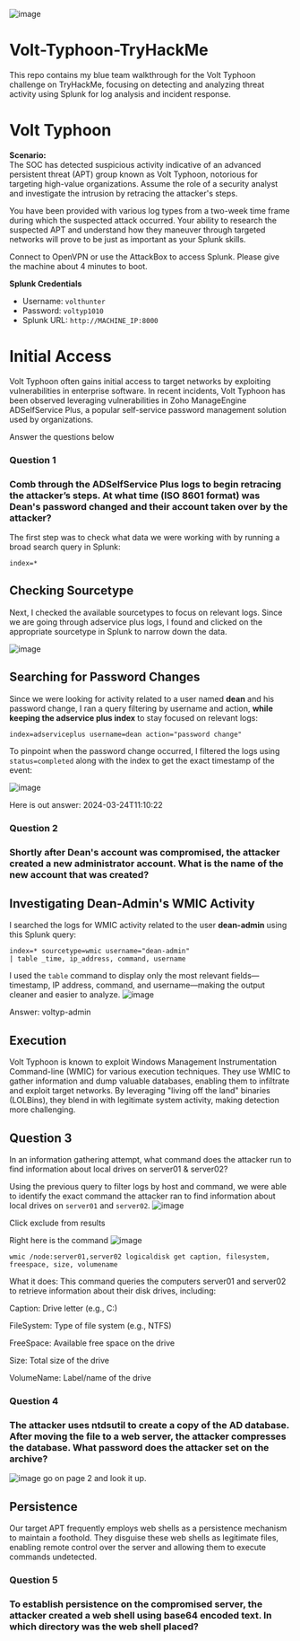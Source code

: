 ![image](https://github.com/user-attachments/assets/785d3ba5-cd52-409c-9828-074f46eebf47)


# Volt-Typhoon-TryHackMe 


This repo contains my blue team walkthrough for the Volt Typhoon challenge on TryHackMe, focusing on detecting and analyzing threat activity using Splunk for log analysis and incident response.



# Volt Typhoon

**Scenario:**  
The SOC has detected suspicious activity indicative of an advanced persistent threat (APT) group known as Volt Typhoon, notorious for targeting high-value organizations. Assume the role of a security analyst and investigate the intrusion by retracing the attacker's steps.

You have been provided with various log types from a two-week time frame during which the suspected attack occurred. Your ability to research the suspected APT and understand how they maneuver through targeted networks will prove to be just as important as your Splunk skills.

Connect to OpenVPN or use the AttackBox to access Splunk. Please give the machine about 4 minutes to boot.

**Splunk Credentials**  
- Username: `volthunter`  
- Password: `voltyp1010`  
- Splunk URL: `http://MACHINE_IP:8000`

# Initial Access
Volt Typhoon often gains initial access to target networks by exploiting vulnerabilities in enterprise software. In recent incidents, Volt Typhoon has been observed leveraging vulnerabilities in Zoho ManageEngine ADSelfService Plus, a popular self-service password management solution used by organizations.

Answer the questions below
### Question 1
### Comb through the ADSelfService Plus logs to begin retracing the attacker’s steps. At what time (ISO 8601 format) was Dean's password changed and their account taken over by the attacker?

The first step was to check what data we were working with by running a broad search query in Splunk:

```
index=*
```

## Checking Sourcetype

Next, I checked the available sourcetypes to focus on relevant logs. Since we are going through adservice plus logs, I found and clicked on the appropriate sourcetype in Splunk to narrow down the data.

![image](https://github.com/user-attachments/assets/c331638f-c6bb-4563-8535-9e8c8e9a31b6)

## Searching for Password Changes

Since we were looking for activity related to a user named **dean** and his password change, I ran a query filtering by username and action, **while keeping the adservice plus index** to stay focused on relevant logs:

```
index=adserviceplus username=dean action="password change"
```
To pinpoint when the password change occurred, I filtered the logs using `status=completed` along with the index to get the exact timestamp of the event:

![image](https://github.com/user-attachments/assets/102f393f-d81c-4fc0-9c52-bf45a25d8180)


Here is out answer: 2024-03-24T11:10:22


### Question 2
### Shortly after Dean's account was compromised, the attacker created a new administrator account. What is the name of the new account that was created?

## Investigating Dean-Admin's WMIC Activity

I searched the logs for WMIC activity related to the user **dean-admin** using this Splunk query:

```
index=* sourcetype=wmic username="dean-admin"
| table _time, ip_address, command, username
```

I used the `table` command to display only the most relevant fields—timestamp, IP address, command, and username—making the output cleaner and easier to analyze.
![image](https://github.com/user-attachments/assets/9c2dc49c-3f4e-4af2-8410-4742c17523ff)

Answer: voltyp-admin

## Execution

Volt Typhoon is known to exploit Windows Management Instrumentation Command-line (WMIC) for various execution techniques. They use WMIC to gather information and dump valuable databases, enabling them to infiltrate and exploit target networks. By leveraging "living off the land" binaries (LOLBins), they blend in with legitimate system activity, making detection more challenging.

## Question 3
In an information gathering attempt, what command does the attacker run to find information about local drives on server01 & server02?

Using the previous query to filter logs by host and command, we were able to identify the exact command the attacker ran to find information about local drives on `server01` and `server02`.
![image](https://github.com/user-attachments/assets/9d6247df-47a3-4662-8a70-11456e4ef49c)

Click exclude from results

Right here is the command
![image](https://github.com/user-attachments/assets/9c475e03-e458-4d98-8046-1d8df74e8d01)
```
wmic /node:server01,server02 logicaldisk get caption, filesystem, freespace, size, volumename
```
What it does:
This command queries the computers server01 and server02 to retrieve information about their disk drives, including:

Caption: Drive letter (e.g., C:)

FileSystem: Type of file system (e.g., NTFS)

FreeSpace: Available free space on the drive

Size: Total size of the drive

VolumeName: Label/name of the drive

### Question 4
### The attacker uses ntdsutil to create a copy of the AD database. After moving the file to a web server, the attacker compresses the database. What password does the attacker set on the archive?

![image](https://github.com/user-attachments/assets/b877a81f-8203-42e6-a8d6-12c1910a473d)
go on page 2 and look it up.


## Persistence

Our target APT frequently employs web shells as a persistence mechanism to maintain a foothold. They disguise these web shells as legitimate files, enabling remote control over the server and allowing them to execute commands undetected.

### Question 5
### To establish persistence on the compromised server, the attacker created a web shell using base64 encoded text. In which directory was the web shell placed?











